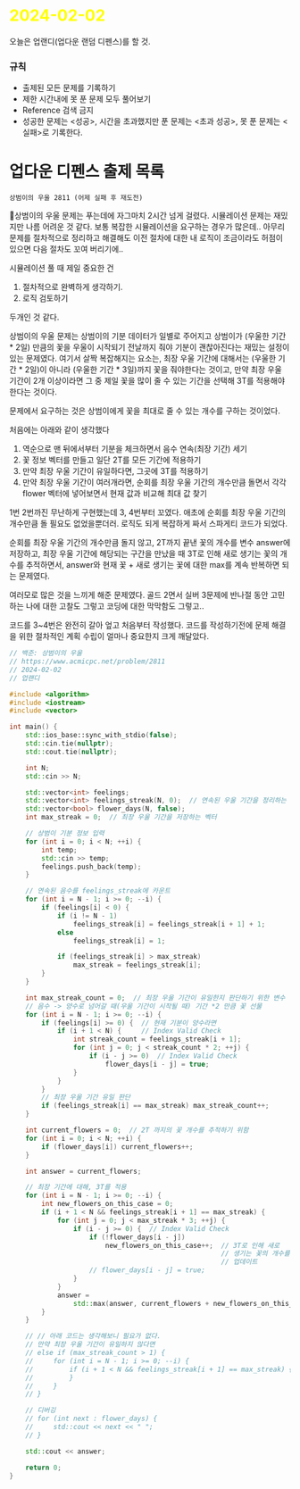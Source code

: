 # <span style="color:yellow">2024-02-02</span>

오늘은 업랜디(업다운 랜덤 디펜스)를 할 것.

### 규칙
- 출제된 모든 문제를 기록하기
- 제한 시간내에 못 푼 문제 모두 풀어보기
- Reference 검색 금지
- 성공한 문제는 <성공>, 시간을 초과했지만 푼 문제는 <초과 성공>, 못 푼 문제는 <실패>로 기록한다.


# 업다운 디펜스 출제 목록
```
상범이의 우울 2811 (어제 실패 후 재도전)

```



상범이의 우울 문제는 푸는데에 자그마치 2시간 넘게 걸렸다.
시뮬레이션 문제는 재밌지만 나름 어려운 것 같다. 보통 복잡한 시뮬레이션을 요구하는 경우가 많은데.. 아무리 문제를 절차적으로 정리하고 해결해도 이전 절차에 대한 내 로직이 조금이라도 허점이 있으면 다음 절차도 꼬여 버리기에.. 

시뮬레이션 풀 때 제일 중요한 건
1. 절차적으로 완벽하게 생각하기.
2. 로직 검토하기

두개인 것 같다.

상범이의 우울 문제는 상범이의 기분 데이터가 일별로 주어지고 상범이가 (우울한 기간 * 2일) 만큼의 꽃을 우울이 시작되기 전날까지 줘야 기분이 괜찮아진다는 재밌는 설정이 있는 문제였다.
여기서 살짝 복잡해지는 요소는, 최장 우울 기간에 대해서는 (우울한 기간 * 2일)이 아니라 (우울한 기간 * 3일)까지 꽃을 줘야한다는 것이고, 만약 최장 우울 기간이 2개 이상이라면 그 중 제일 꽃을 많이 줄 수 있는 기간을 선택해 3T를 적용해야 한다는 것이다.

문제에서 요구하는 것은 상범이에게 꽃을 최대로 줄 수 있는 개수를 구하는 것이었다.

처음에는 아래와 같이 생각했다

1. 역순으로 맨 뒤에서부터 기분을 체크하면서 음수 연속(최장 기간) 세기
2. 꽃 정보 벡터를 만들고 일단 2T를 모든 기간에 적용하기
3. 만약 최장 우울 기간이 유일하다면, 그곳에 3T를 적용하기
4. 만약 최장 우울 기간이 여러개라면, 순회를 최장 우울 기간의 개수만큼 돌면서 각각 flower 벡터에 넣어보면서 현재 값과 비교해 최대 값 찾기


1번 2번까진 무난하게 구현했는데 3, 4번부터 꼬였다. 애초에 순회를 최장 우울 기간의 개수만큼 돌 필요도 없었을뿐더러. 로직도 되게 복잡하게 짜서 스파게티 코드가 되었다.

순회를 최장 우울 기간의 개수만큼 돌지 않고, 2T까지 끝낸 꽃의 개수를 변수 answer에 저장하고, 최장 우울 기간에 해당되는 구간을 만났을 때 3T로 인해 새로 생기는 꽃의 개수를 추적하면서, answer와 현재 꽃 + 새로 생기는 꽃에 대한 max를 계속 반복하면 되는 문제였다.

여러모로 많은 것을 느끼게 해준 문제였다. 골드 2면서 실버 3문제에 반나절 동안 고민하는 나에 대한 고찰도 그렇고 코딩에 대한 막막함도 그렇고..

코드를 3~4번은 완전히 갈아 엎고 처음부터 작성했다. 코드를 작성하기전에 문제 해결을 위한 절차적인 계획 수립이 얼마나 중요한지 크게 깨달았다.

```cpp
// 백준: 상범이의 우울
// https://www.acmicpc.net/problem/2811
// 2024-02-02
// 업랜디

#include <algorithm>
#include <iostream>
#include <vector>

int main() {
    std::ios_base::sync_with_stdio(false);
    std::cin.tie(nullptr);
    std::cout.tie(nullptr);

    int N;
    std::cin >> N;

    std::vector<int> feelings;
    std::vector<int> feelings_streak(N, 0);  // 연속된 우울 기간을 정리하는 벡터
    std::vector<bool> flower_days(N, false);
    int max_streak = 0;  // 최장 우울 기간을 저장하는 벡터

    // 상범이 기분 정보 입력
    for (int i = 0; i < N; ++i) {
        int temp;
        std::cin >> temp;
        feelings.push_back(temp);
    }

    // 연속된 음수를 feelings_streak에 카운트
    for (int i = N - 1; i >= 0; --i) {
        if (feelings[i] < 0) {
            if (i != N - 1)
                feelings_streak[i] = feelings_streak[i + 1] + 1;
            else
                feelings_streak[i] = 1;

            if (feelings_streak[i] > max_streak)
                max_streak = feelings_streak[i];
        }
    }

    int max_streak_count = 0;  // 최장 우울 기간이 유일한지 판단하기 위한 변수
    // 음수 -> 양수로 넘어갈 때(우울 기간이 시작될 때) 기간 *2 만큼 꽃 선물
    for (int i = N - 1; i >= 0; --i) {
        if (feelings[i] >= 0) {  // 현재 기분이 양수라면
            if (i + 1 < N) {     // Index Valid Check
                int streak_count = feelings_streak[i + 1];
                for (int j = 0; j < streak_count * 2; ++j) {
                    if (i - j >= 0)  // Index Valid Check
                        flower_days[i - j] = true;
                }
            }
        }
        // 최장 우울 기간 유일 판단
        if (feelings_streak[i] == max_streak) max_streak_count++;
    }

    int current_flowers = 0;  // 2T 까지의 꽃 개수를 추적하기 위함
    for (int i = 0; i < N; ++i) {
        if (flower_days[i]) current_flowers++;
    }

    int answer = current_flowers;

    // 최장 기간에 대해, 3T를 적용
    for (int i = N - 1; i >= 0; --i) {
        int new_flowers_on_this_case = 0;
        if (i + 1 < N && feelings_streak[i + 1] == max_streak) {
            for (int j = 0; j < max_streak * 3; ++j) {
                if (i - j >= 0) {  // Index Valid Check
                    if (!flower_days[i - j])
                        new_flowers_on_this_case++;  // 3T로 인해 새로
                                                     // 생기는 꽃의 개수를
                                                     // 업데이트
                    // flower_days[i - j] = true;
                }
            }
            answer =
                std::max(answer, current_flowers + new_flowers_on_this_case);
        }
    }

    // // 아래 코드는 생각해보니 필요가 없다.
    // 만약 최장 우울 기간이 유일하지 않다면
    // else if (max_streak_count > 1) {
    //     for (int i = N - 1; i >= 0; --i) {
    //         if (i + 1 < N && feelings_streak[i + 1] == max_streak) {
    //         }
    //     }
    // }

    // 디버깅
    // for (int next : flower_days) {
    //     std::cout << next << " ";
    // }

    std::cout << answer;

    return 0;
}
```
